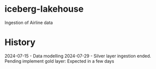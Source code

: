 # iceberg-lakehouse
Ingestion of Airline data

# History
2024-07-15 - Data modelling
2024-07-29 - Silver layer ingestion ended. Pending implement gold layer: Expected in a few days
 